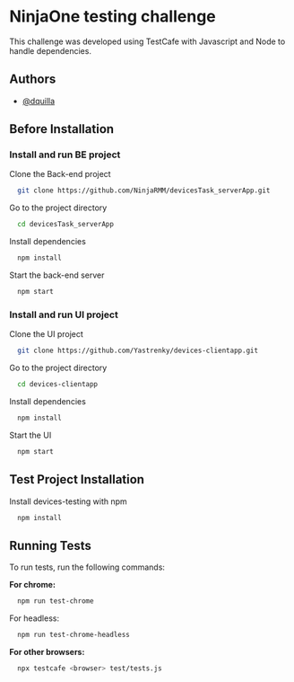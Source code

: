 
# NinjaOne testing challenge

This challenge was developed using TestCafe with Javascript and Node to handle dependencies.



## Authors

- [@dquilla](https://github.com/dquilla)


## Before Installation

### Install and run BE project

Clone the Back-end project

```bash
  git clone https://github.com/NinjaRMM/devicesTask_serverApp.git
```

Go to the project directory

```bash
  cd devicesTask_serverApp
```

Install dependencies

```bash
  npm install
```

Start the back-end server

```bash
  npm start
```

### Install and run UI project
Clone the UI project

```bash
  git clone https://github.com/Yastrenky/devices-clientapp.git
```

Go to the project directory

```bash
  cd devices-clientapp
```

Install dependencies

```bash
  npm install
```

Start the UI

```bash
  npm start
```

## Test Project Installation

Install devices-testing with npm

```bash
  npm install
```
    
## Running Tests

To run tests, run the following commands:

**For chrome:**
```bash
  npm run test-chrome
```
For headless:
```bash
  npm run test-chrome-headless
```

**For other browsers:**
```bash
  npx testcafe <browser> test/tests.js
```
